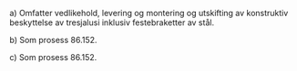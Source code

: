 a) Omfatter vedlikehold, levering og montering og utskifting av konstruktiv beskyttelse av tresjalusi inklusiv festebraketter av stål.

b) Som prosess 86.152.

c) Som prosess 86.152.

